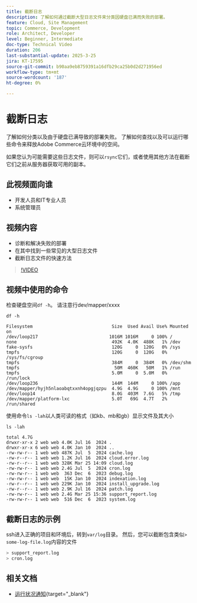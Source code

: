```yaml
---
title: 截断日志
description: 了解如何通过截断大型日志文件来分类因硬盘已满而失败的部署。
feature: Cloud, Site Management
topic: Commerce, Development
role: Architect, Developer
level: Beginner, Intermediate
doc-type: Technical Video
duration: 206
last-substantial-update: 2025-3-25
jira: KT-17595
source-git-commit: b90aa9eb8759391a16dfb29ca25b0d2d271956ed
workflow-type: tm+mt
source-wordcount: '187'
ht-degree: 0%

---
```


# 截断日志

了解如何分类以及由于硬盘已满导致的部署失败。 了解如何查找以及可以运行哪些命令来释放Adobe Commerce云环境中的空间。

如果您认为可能需要这些日志文件，则可以`rsync`它们，或者使用其他方法在截断它们之前从服务器获取可用的副本。

## 此视频面向谁

- 开发人员和IT专业人员
- 系统管理员

## 视频内容

- 诊断和解决失败的部署
- 在其中找到一些常见的大型日志文件
- 截断日志文件的快速方法

>[!VIDEO](https://video.tv.adobe.com/v/3454572?learn=on)


## 视频中使用的命令

检查硬盘空间`df -h`。 请注意行dev/mapper/xxxx

```SHELL
df -h

Filesystem                              Size  Used Avail Use% Mounted on
/dev/loop217                           1016M 1016M     0 100% /
none                                    492K  4.0K  488K   1% /dev
fake-sysfs                              120G     0  120G   0% /sys
tmpfs                                   120G     0  120G   0% /sys/fs/cgroup
tmpfs                                   384M     0  384M   0% /dev/shm
tmpfs                                    50M  460K   50M   1% /run
tmpfs                                   5.0M     0  5.0M   0% /run/lock
/dev/loop236                            144M  144M     0 100% /app
/dev/mapper/hyjh5nlaoabqtxxnh4opgjqzpu  4.9G  4.9G     0 100% /mnt
/dev/loop14                             8.0G  403M  7.6G   5% /tmp
/dev/mapper/platform-lxc                5.0T   69G  4.7T   2% /run/shared
```


使用命令`ls -lah`以人类可读的格式（如kb、mb和gb）显示文件及其大小

```SHELL
ls -lah

total 4.7G
drwxr-xr-x 2 web web 4.0K Jul 16  2024 .
drwxr-xr-x 6 web web 4.0K Jan 10  2024 ..
-rw-rw-r-- 1 web web 487K Jul  5  2024 cache.log
-rw-r--r-- 1 web web 1.2K Jul 16  2024 cloud.error.log
-rw-r--r-- 1 web web 328K Mar 25 14:09 cloud.log
-rw-rw-r-- 1 web web 2.4G Jul  5  2024 cron.log
-rw-rw-r-- 1 web web  363 Dec  6  2023 debug.log
-rw-rw-r-- 1 web web  15K Jan 10  2024 indexation.log
-rw-r--r-- 1 web web 229K Jan 10  2024 install_upgrade.log
-rw-r--r-- 1 web web 2.9K Jul 16  2024 patch.log
-rw-rw-r-- 1 web web 2.4G Mar 25 15:36 support_report.log
-rw-rw-r-- 1 web web  516 Dec  6  2023 system.log
```

## 截断日志的示例

ssh进入正确的项目和环境后，转到`var/log`目录。 然后，您可以截断包含类似`> some-log-file.log`内容的文件

```BASH
> support_report.log 
> cron.log 
```

## 相关文档

- [运行状况通知](https://experienceleague.adobe.com/en/docs/commerce-on-cloud/user-guide/dev-tools/integrations/health-notifications){target="_blank"}
